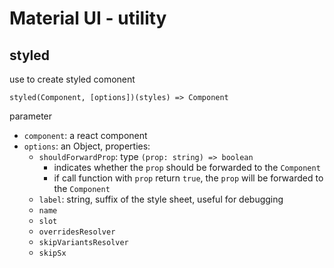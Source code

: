 # Material UI - utility

## styled

use to create styled comonent

`styled(Component, [options])(styles) => Component`

parameter

- `component`: a react component
- `options`: an Object, properties:
  - `shouldForwardProp`: type `(prop: string) => boolean`
    - indicates whether the `prop` should be forwarded to the `Component`
    - if call function with `prop` return `true`, the `prop` will be forwarded to the `Component`
  - `label`: string, suffix of the style sheet, useful for debugging
  - `name`
  - `slot`
  - `overridesResolver`
  - `skipVariantsResolver`
  - `skipSx`


